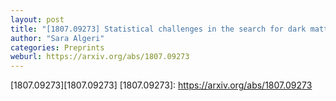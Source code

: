 ```yaml
---
layout: post
title: "[1807.09273] Statistical challenges in the search for dark matter"
author: "Sara Algeri"
categories: Preprints
weburl: https://arxiv.org/abs/1807.09273
---
```


[1807.09273][1807.09273]
[1807.09273]: https://arxiv.org/abs/1807.09273
